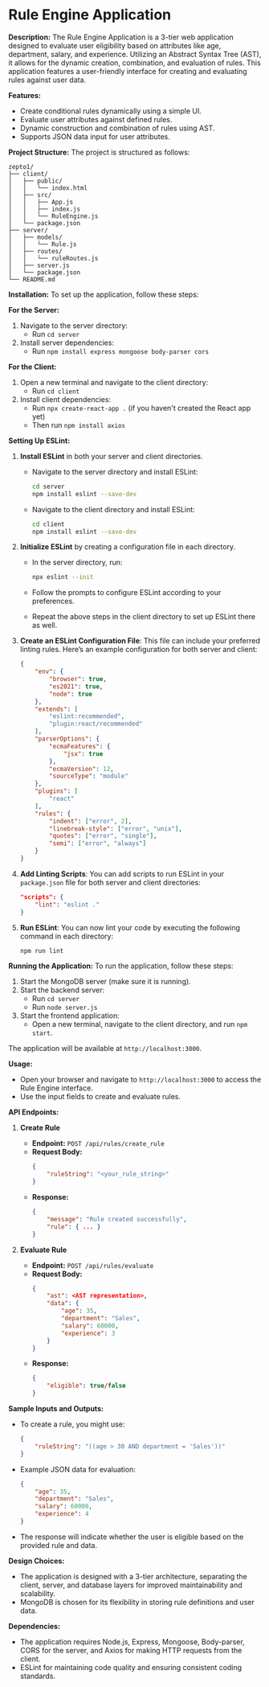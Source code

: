 

# Rule Engine Application

**Description:**
The Rule Engine Application is a 3-tier web application designed to evaluate user eligibility based on attributes like age, department, salary, and experience. Utilizing an Abstract Syntax Tree (AST), it allows for the dynamic creation, combination, and evaluation of rules. This application features a user-friendly interface for creating and evaluating rules against user data.

**Features:**
- Create conditional rules dynamically using a simple UI.
- Evaluate user attributes against defined rules.
- Dynamic construction and combination of rules using AST.
- Supports JSON data input for user attributes.

**Project Structure:**
The project is structured as follows:
```
zepto1/
├── client/
│   ├── public/
│   │   └── index.html
│   ├── src/
│   │   ├── App.js
│   │   ├── index.js
│   │   └── RuleEngine.js
│   └── package.json
├── server/
│   ├── models/
│   │   └── Rule.js
│   ├── routes/
│   │   └── ruleRoutes.js
│   ├── server.js
│   └── package.json
└── README.md
```

**Installation:**
To set up the application, follow these steps:

**For the Server:**
1. Navigate to the server directory:
   - Run `cd server`
2. Install server dependencies:
   - Run `npm install express mongoose body-parser cors`

**For the Client:**
1. Open a new terminal and navigate to the client directory:
   - Run `cd client`
2. Install client dependencies:
   - Run `npx create-react-app .` (if you haven't created the React app yet)
   - Then run `npm install axios`

**Setting Up ESLint:**
1. **Install ESLint** in both your server and client directories.
   - Navigate to the server directory and install ESLint:
     ```bash
     cd server
     npm install eslint --save-dev
     ```

   - Navigate to the client directory and install ESLint:
     ```bash
     cd client
     npm install eslint --save-dev
     ```

2. **Initialize ESLint** by creating a configuration file in each directory.
   - In the server directory, run:
     ```bash
     npx eslint --init
     ```
   - Follow the prompts to configure ESLint according to your preferences.

   - Repeat the above steps in the client directory to set up ESLint there as well.

3. **Create an ESLint Configuration File**: This file can include your preferred linting rules. Here’s an example configuration for both server and client:
   ```json
   {
       "env": {
           "browser": true,
           "es2021": true,
           "node": true
       },
       "extends": [
           "eslint:recommended",
           "plugin:react/recommended"
       ],
       "parserOptions": {
           "ecmaFeatures": {
               "jsx": true
           },
           "ecmaVersion": 12,
           "sourceType": "module"
       },
       "plugins": [
           "react"
       ],
       "rules": {
           "indent": ["error", 2],
           "linebreak-style": ["error", "unix"],
           "quotes": ["error", "single"],
           "semi": ["error", "always"]
       }
   }
   ```

4. **Add Linting Scripts**: You can add scripts to run ESLint in your `package.json` file for both server and client directories:
   ```json
   "scripts": {
       "lint": "eslint ."
   }
   ```

5. **Run ESLint**: You can now lint your code by executing the following command in each directory:
   ```bash
   npm run lint
   ```

**Running the Application:**
To run the application, follow these steps:

1. Start the MongoDB server (make sure it is running).
2. Start the backend server:
   - Run `cd server`
   - Run `node server.js`
3. Start the frontend application:
   - Open a new terminal, navigate to the client directory, and run `npm start`.

The application will be available at `http://localhost:3000`.

**Usage:**
- Open your browser and navigate to `http://localhost:3000` to access the Rule Engine interface.
- Use the input fields to create and evaluate rules.

**API Endpoints:**
1. **Create Rule**
   - **Endpoint:** `POST /api/rules/create_rule`
   - **Request Body:**
     ```json
     {
         "ruleString": "<your_rule_string>"
     }
     ```
   - **Response:**
     ```json
     {
         "message": "Rule created successfully",
         "rule": { ... }
     }
     ```

2. **Evaluate Rule**
   - **Endpoint:** `POST /api/rules/evaluate`
   - **Request Body:**
     ```json
     {
         "ast": <AST representation>,
         "data": {
             "age": 35,
             "department": "Sales",
             "salary": 60000,
             "experience": 3
         }
     }
     ```
   - **Response:**
     ```json
     {
         "eligible": true/false
     }
     ```

**Sample Inputs and Outputs:**
- To create a rule, you might use:
  ```json
  {
      "ruleString": "((age > 30 AND department = 'Sales'))"
  }
  ```
- Example JSON data for evaluation:
  ```json
  {
      "age": 35,
      "department": "Sales",
      "salary": 60000,
      "experience": 4
  }
  ```
- The response will indicate whether the user is eligible based on the provided rule and data.

**Design Choices:**
- The application is designed with a 3-tier architecture, separating the client, server, and database layers for improved maintainability and scalability.
- MongoDB is chosen for its flexibility in storing rule definitions and user data.

**Dependencies:**
- The application requires Node.js, Express, Mongoose, Body-parser, CORS for the server, and Axios for making HTTP requests from the client.
- ESLint for maintaining code quality and ensuring consistent coding standards.



